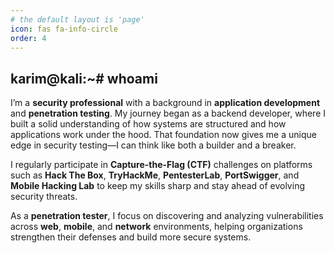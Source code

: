```yaml
---
# the default layout is 'page'
icon: fas fa-info-circle
order: 4
---
```




## karim@kali:~# whoami



I’m a **security professional** with a background in **application development** and **penetration testing**. My journey began as a backend developer, where I built a solid understanding of how systems are structured and how applications work under the hood. That foundation now gives me a unique edge in security testing—I can think like both a builder and a breaker.

I regularly participate in **Capture-the-Flag (CTF)** challenges on platforms such as **Hack The Box**, **TryHackMe**, **PentesterLab**, **PortSwigger**, and **Mobile Hacking Lab** to keep my skills sharp and stay ahead of evolving security threats.

As a **penetration tester**, I focus on discovering and analyzing vulnerabilities across **web**, **mobile**, and **network** environments, helping organizations strengthen their defenses and build more secure systems.

